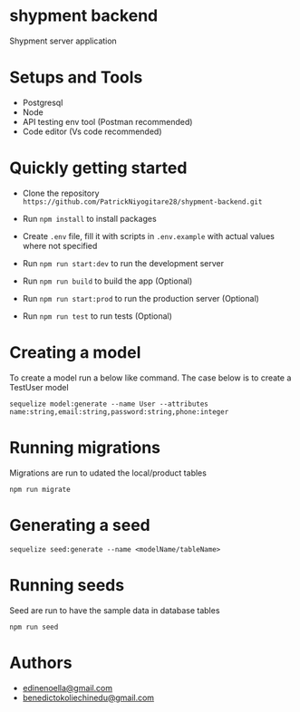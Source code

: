 # shypment backend
Shypment server application
<br>

# Setups and Tools
- Postgresql
- Node
- API testing env tool (Postman recommended)
- Code editor (Vs code recommended)

# Quickly getting started
- Clone the repository `https://github.com/PatrickNiyogitare28/shypment-backend.git`

- Run `npm install` to install packages

- Create `.env` file, fill it with scripts in `.env.example` with actual values where not specified

- Run `npm run start:dev` to run the development server

- Run `npm run build` to build the app (Optional)

- Run `npm run start:prod` to run the production server (Optional)

- Run `npm run test` to run tests (Optional)


# Creating a model
To create a model run a below like command. The case below is to create a TestUser model 

``sequelize model:generate --name User --attributes name:string,email:string,password:string,phone:integer``

# Running migrations
Migrations are run to udated the local/product tables

``npm run migrate``

# Generating a seed
`sequelize seed:generate --name <modelName/tableName>`


# Running seeds
Seed are run to have the sample data in database tables

``npm run seed``

# Authors 
- edinenoella@gmail.com
- benedictokoliechinedu@gmail.com

